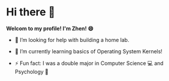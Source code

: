 # Hi there 👋

**Welcom to my profile! I'm Zhen! :smile:**

- 🤔 I’m looking for help with building a home lab.

- 🌱 I’m currently learning basics of Operating System Kernels!

- ⚡ Fun fact: I was a double major in Computer Science :computer: and Psychology :beginner:

<!--
**Darim7/Darim7** is a ✨ _special_ ✨ repository because its `README.md` (this file) appears on your GitHub profile.

Here are some ideas to get you started:

- 🔭 I’m currently working on ...
- 🌱 I’m currently learning ...
- 👯 I’m looking to collaborate on ...
- 🤔 I’m looking for help with ...
- 💬 Ask me about ...
- 📫 How to reach me: ...
- 😄 Pronouns: ...
- ⚡ Fun fact: ...
-->
